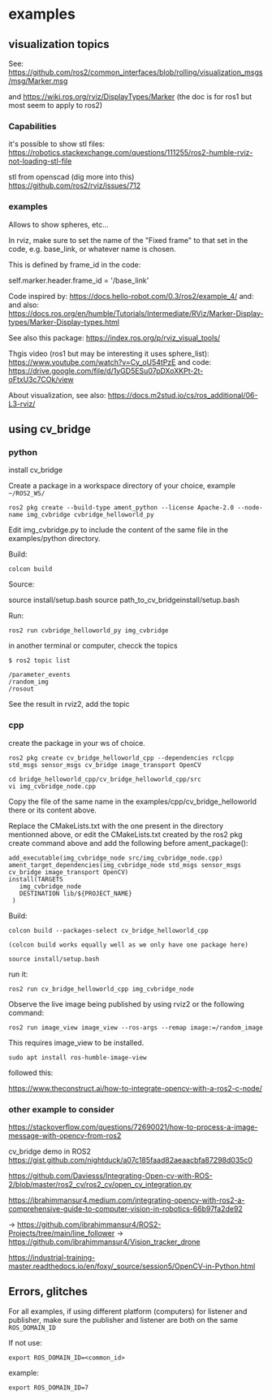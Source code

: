 # examples

## visualization topics

See:
https://github.com/ros2/common_interfaces/blob/rolling/visualization_msgs/msg/Marker.msg

and 
https://wiki.ros.org/rviz/DisplayTypes/Marker (the doc is for ros1 but most seem to apply to ros2)

### Capabilities

it's possible to show stl files:
https://robotics.stackexchange.com/questions/111255/ros2-humble-rviz-not-loading-stl-file

stl from openscad (dig more into this)
https://github.com/ros2/rviz/issues/712

### examples

Allows to show spheres, etc...

In rviz, make sure to set the name of the "Fixed frame" to that set in the code, e.g. base_link, or whatever name is chosen.

This is defined by frame_id in the code:

self.marker.header.frame_id = '/base_link'

Code inspired by: https://docs.hello-robot.com/0.3/ros2/example_4/
and:
and also:
https://docs.ros.org/en/humble/Tutorials/Intermediate/RViz/Marker-Display-types/Marker-Display-types.html

See also this package:
https://index.ros.org/p/rviz_visual_tools/

Thgis video (ros1 but may be interesting it uses sphere_list):
https://www.youtube.com/watch?v=Cy_oU54tPzE
and code:
https://drive.google.com/file/d/1yGD5ESu07pDXoXKPt-2t-oFtxU3c7COk/view

About visualization, see also:
https://docs.m2stud.io/cs/ros_additional/06-L3-rviz/


## using cv_bridge

### python

install cv_bridge

Create a package in a workspace directory of your choice, example `~/ROS2_WS/`

    ros2 pkg create --build-type ament_python --license Apache-2.0 --node-name img_cvbridge cvbridge_helloworld_py

Edit img_cvbridge.py to include the content of the same file in the examples/python directory.

Build:

    colcon build

Source:

source install/setup.bash
source path_to_cv_bridgeinstall/setup.bash

Run:

    ros2 run cvbridge_helloworld_py img_cvbridge 

in another terminal or computer, checck the topics

    $ ros2 topic list

    /parameter_events
    /random_img
    /rosout

See the result in rviz2, add the topic 


### cpp

create the package in your ws of choice.

    ros2 pkg create cv_bridge_helloworld_cpp --dependencies rclcpp std_msgs sensor_msgs cv_bridge image_transport OpenCV

    cd bridge_helloworld_cpp/cv_bridge_helloworld_cpp/src
    vi img_cvbridge_node.cpp

Copy the file of the same name in the examples/cpp/cv_bridge_helloworld there or its content above.

Replace the CMakeLists.txt with the one present in the directory mentionned above, or edit the CMakeLists.txt created by the ros2 pkg create command above and add the following before ament_package():


    add_executable(img_cvbridge_node src/img_cvbridge_node.cpp)
    ament_target_dependencies(img_cvbridge_node std_msgs sensor_msgs cv_bridge image_transport OpenCV)
    install(TARGETS
       img_cvbridge_node
       DESTINATION lib/${PROJECT_NAME}
     )

Build:

    colcon build --packages-select cv_bridge_helloworld_cpp
    
    (colcon build works equally well as we only have one package here)

    source install/setup.bash

run it:

    ros2 run cv_bridge_helloworld_cpp img_cvbridge_node

Observe the live image being published by using rviz2 or the following command:

    ros2 run image_view image_view --ros-args --remap image:=/random_image

This requires image_view to be installed.

    sudo apt install ros-humble-image-view


followed this:

https://www.theconstruct.ai/how-to-integrate-opencv-with-a-ros2-c-node/

### other example to consider

https://stackoverflow.com/questions/72690021/how-to-process-a-image-message-with-opencv-from-ros2

 cv_bridge demo in ROS2 
https://gist.github.com/nightduck/a07c185faad82aeaacbfa87298d035c0

https://github.com/Daviesss/Integrating-Open-cv-with-ROS-2/blob/master/ros2_cv/ros2_cv/open_cv_integration.py

https://ibrahimmansur4.medium.com/integrating-opencv-with-ros2-a-comprehensive-guide-to-computer-vision-in-robotics-66b97fa2de92

-> https://github.com/ibrahimmansur4/ROS2-Projects/tree/main/line_follower
-> https://github.com/ibrahimmansur4/Vision_tracker_drone

https://industrial-training-master.readthedocs.io/en/foxy/_source/session5/OpenCV-in-Python.html

## Errors, glitches

For all examples, if using different platform (computers) for listener and publisher, make sure the publisher and listener are both on the same `ROS_DOMAIN_ID`

If not use:

    export ROS_DOMAIN_ID=<common_id>
example:     

    export ROS_DOMAIN_ID=7

